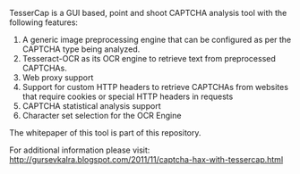 TesserCap is a GUI based, point and shoot CAPTCHA analysis tool with the following features: 

1. A generic image preprocessing engine that can be configured as per the CAPTCHA type being analyzed. 
2. Tesseract-OCR as its OCR engine to retrieve text from preprocessed CAPTCHAs. 
3. Web proxy support
4. Support for custom HTTP headers to retrieve CAPTCHAs from websites that require cookies or special HTTP headers in requests
5. CAPTCHA statistical analysis support
6. Character set selection for the OCR Engine

The whitepaper of this tool is part of this repository.

For additional information please visit: http://gursevkalra.blogspot.com/2011/11/captcha-hax-with-tessercap.html 
